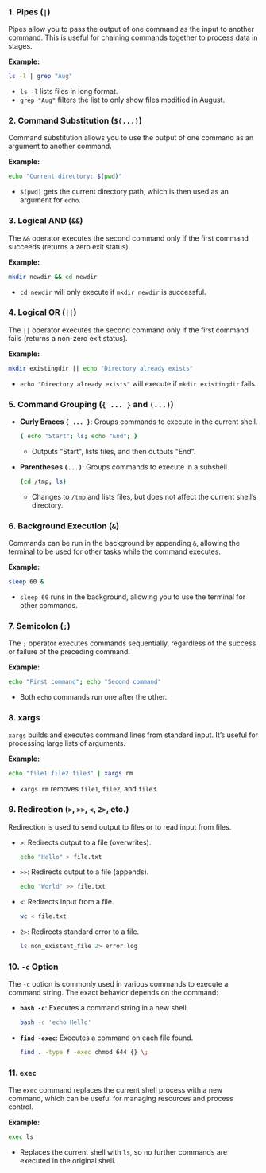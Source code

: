 ### 1. **Pipes (`|`)**

Pipes allow you to pass the output of one command as the input to another command. This is useful for chaining commands together to process data in stages.

**Example:**
```bash
ls -l | grep "Aug"
```
- `ls -l` lists files in long format.
- `grep "Aug"` filters the list to only show files modified in August.

### 2. **Command Substitution (`$(...)`)**

Command substitution allows you to use the output of one command as an argument to another command.

**Example:**
```bash
echo "Current directory: $(pwd)"
```
- `$(pwd)` gets the current directory path, which is then used as an argument for `echo`.

### 3. **Logical AND (`&&`)**

The `&&` operator executes the second command only if the first command succeeds (returns a zero exit status).

**Example:**
```bash
mkdir newdir && cd newdir
```
- `cd newdir` will only execute if `mkdir newdir` is successful.

### 4. **Logical OR (`||`)**

The `||` operator executes the second command only if the first command fails (returns a non-zero exit status).

**Example:**
```bash
mkdir existingdir || echo "Directory already exists"
```
- `echo "Directory already exists"` will execute if `mkdir existingdir` fails.

### 5. **Command Grouping (`{ ... }` and `(...)`)**

- **Curly Braces `{ ... }`**: Groups commands to execute in the current shell.
  ```bash
  { echo "Start"; ls; echo "End"; }
  ```
  - Outputs "Start", lists files, and then outputs "End".

- **Parentheses `(...)`**: Groups commands to execute in a subshell.
  ```bash
  (cd /tmp; ls)
  ```
  - Changes to `/tmp` and lists files, but does not affect the current shell’s directory.

### 6. **Background Execution (`&`)**

Commands can be run in the background by appending `&`, allowing the terminal to be used for other tasks while the command executes.

**Example:**
```bash
sleep 60 &
```
- `sleep 60` runs in the background, allowing you to use the terminal for other commands.

### 7. **Semicolon (`;`)**

The `;` operator executes commands sequentially, regardless of the success or failure of the preceding command.

**Example:**
```bash
echo "First command"; echo "Second command"
```
- Both `echo` commands run one after the other.

### 8. **xargs**

`xargs` builds and executes command lines from standard input. It’s useful for processing large lists of arguments.

**Example:**
```bash
echo "file1 file2 file3" | xargs rm
```
- `xargs rm` removes `file1`, `file2`, and `file3`.

### 9. **Redirection (`>`, `>>`, `<`, `2>`, etc.)**

Redirection is used to send output to files or to read input from files.

- `>`: Redirects output to a file (overwrites).
  ```bash
  echo "Hello" > file.txt
  ```
- `>>`: Redirects output to a file (appends).
  ```bash
  echo "World" >> file.txt
  ```
- `<`: Redirects input from a file.
  ```bash
  wc < file.txt
  ```
- `2>`: Redirects standard error to a file.
  ```bash
  ls non_existent_file 2> error.log
  ```

### 10. **`-c` Option**

The `-c` option is commonly used in various commands to execute a command string. The exact behavior depends on the command:

- **`bash -c`**: Executes a command string in a new shell.
  ```bash
  bash -c 'echo Hello'
  ```
- **`find -exec`**: Executes a command on each file found.
  ```bash
  find . -type f -exec chmod 644 {} \;
  ```

### 11. **`exec`**

The `exec` command replaces the current shell process with a new command, which can be useful for managing resources and process control.

**Example:**
```bash
exec ls
```
- Replaces the current shell with `ls`, so no further commands are executed in the original shell.

